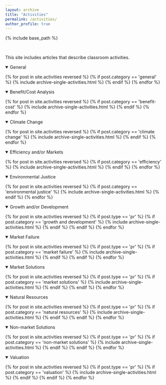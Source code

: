 ```yaml
---
layout: archive
title: "Activities"
permalink: /activities/
author_profile: true
---
```


<!-- Google tag (gtag.js) -->
<script async src="https://www.googletagmanager.com/gtag/js?id=G-8CEVZ95BRH"></script>
<script>
  window.dataLayer = window.dataLayer || [];
  function gtag(){dataLayer.push(arguments);}
  gtag('js', new Date());

  gtag('config', 'G-8CEVZ95BRH');
</script>

<!-- Table 1 from paper, Course Topics: Market failure, efficiency and/or markets, climate change, market solutions, natural resources, valuation, non-market valuation, benefit/cost analysis, growth and/or development, environmental justice, population -->



{% include base_path %}

<br>

This site includes articles that describe classroom activities. 

<details open>
<summary>
General
</summary>

{% for post in site.activities reversed %}
    {% if post.category == 'general' %}
      {% include archive-single-activities.html %}
    {% endif %}
{% endfor %}

</details>


<details open>
<summary class="id1">
Benefit/Cost Analysis
</summary>

{% for post in site.activities reversed %}
  {% if post.category == 'benefit-cost' %}
    {% include archive-single-activities.html %}
  {% endif %}
{% endfor %}

</details>


<details open>
<summary class="id2">
Climate Change
</summary>

{% for post in site.activities reversed %}
  {% if post.category == 'climate change' %}
    {% include archive-single-activities.html %}
  {% endif %}
{% endfor %}

</details>


<details open>
<summary>
Efficiency and/or Markets
</summary>

{% for post in site.activities reversed %}
  {% if post.category == 'efficiency' %}
    {% include archive-single-activities.html %}
  {% endif %}
{% endfor %}

</details>

<details open>
<summary class = "id1">
Environmental Justice
</summary>

{% for post in site.activities reversed %}
    {% if post.category == 'environmental justice' %}
      {% include archive-single-activities.html %}
    {% endif %}
{% endfor %}

</details>


<details open>
<summary class="id2">
Growth and/or Development
</summary>

{% for post in site.activities reversed %}
  {% if post.type == 'pr' %}
    {% if post.category == 'growth and development' %}
    {% include archive-single-activities.html %}
    {% endif %}
  {% endif %}
{% endfor %}

</details>

<details open>
<summary>
Market Failure
</summary>

{% for post in site.activities reversed %}
  {% if post.type == 'pr' %}
    {% if post.category == 'market failure' %}
    {% include archive-single-activities.html %}
    {% endif %}
  {% endif %}
{% endfor %}

</details>

<details open>
<summary class="id1">
Market Solutions
</summary>

{% for post in site.activities reversed %}
  {% if post.type == 'pr' %}
    {% if post.category == 'market solutions' %}
    {% include archive-single-activities.html %}
    {% endif %}
  {% endif %}
{% endfor %}

</details>

<details open>
<summary class="id2">
Natural Resources
</summary>

{% for post in site.activities reversed %}
  {% if post.type == 'pr' %}
    {% if post.category == 'natural resources' %}
    {% include archive-single-activities.html %}
    {% endif %}
  {% endif %}
{% endfor %}

</details>


<details open>
<summary>
Non-market Solutions
</summary>

{% for post in site.activities reversed %}
  {% if post.type == 'pr' %}
    {% if post.category == 'non-market solutions' %}
    {% include archive-single-activities.html %}
    {% endif %}
  {% endif %}
{% endfor %}


</details>

<details open>
<summary class="id1">
Valuation
</summary>

{% for post in site.activities reversed %}
  {% if post.type == 'pr' %}
    {% if post.category == 'valuation' %}
    {% include archive-single-activities.html %}
    {% endif %}
  {% endif %}
{% endfor %}

</details>